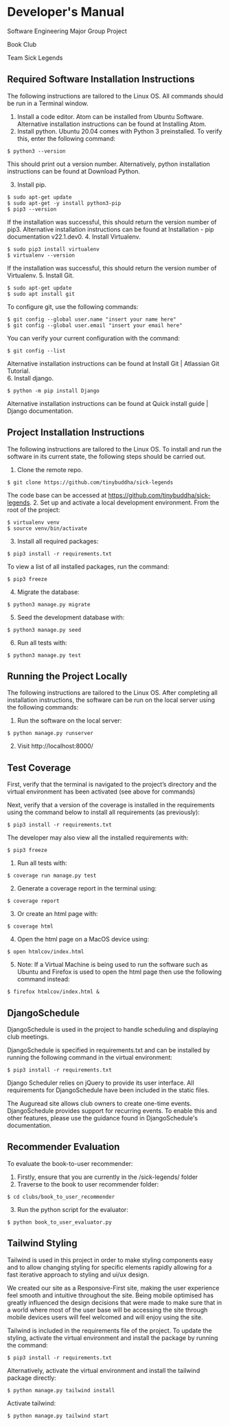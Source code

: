 # Developer's Manual
Software Engineering Major Group Project

Book Club

Team Sick Legends

## Required Software Installation Instructions  
The following instructions are tailored to the Linux OS. All commands should be run in a Terminal window.
1. Install a code editor. Atom can be installed from Ubuntu Software. Alternative installation instructions can be found at Installing Atom.
2. Install python. Ubuntu 20.04 comes with Python 3 preinstalled.
To verify this, enter the following command:
```
$ python3 --version
```

This should print out a version number.
Alternatively, python installation instructions can be found at Download Python.

3. Install pip.
```
$ sudo apt-get update
$ sudo apt-get -y install python3-pip
$ pip3 --version
```

If the installation was successful, this should return the version number of pip3.
Alternative installation instructions can be found at Installation - pip documentation v22.1.dev0.
4. Install Virtualenv.
```
$ sudo pip3 install virtualenv
$ virtualenv --version
```

If the installation was successful, this should return the version number of Virtualenv.
5. Install Git.
```
$ sudo apt-get update
$ sudo apt install git
```

To configure git, use the following commands:
```
$ git config --global user.name "insert your name here"
$ git config --global user.email "insert your email here"
```

You can verify your current configuration with the command:
```
$ git config --list
```

Alternative installation instructions can be found at Install Git | Atlassian Git Tutorial.  
6. Install django.
```
$ python -m pip install Django
```

Alternative installation instructions can be found at Quick install guide | Django documentation.  

## Project Installation Instructions
The following instructions are tailored to the Linux OS. To install and run the software in its current state, the following steps should be carried out.
1. Clone the remote repo.
```
$ git clone https://github.com/tinybuddha/sick-legends
```

The code base can be accessed at https://github.com/tinybuddha/sick-legends.
2. Set up and activate a local development environment. From the root of the project:
```
$ virtualenv venv
$ source venv/bin/activate
```

3. Install all required packages:

```
$ pip3 install -r requirements.txt
```

To view a list of all installed packages, run the command:
```
$ pip3 freeze
```

4. Migrate the database:

```
$ python3 manage.py migrate
```

5. Seed the development database with:

```
$ python3 manage.py seed
```

6. Run all tests with:
```
$ python3 manage.py test
```

## Running the Project Locally
The following instructions are tailored to the Linux OS. After completing all installation instructions, the software can be run on the local server using the following commands:
1. Run the software on the local server:
```
$ python manage.py runserver
```

2. Visit http://localhost:8000/

## Test Coverage
First, verify that the terminal is navigated to the project’s directory and the virtual environment has been activated (see above for commands)

Next, verify that a version of the coverage is installed in the requirements using the command below to install all requirements (as previously):
```
$ pip3 install -r requirements.txt
```

The developer may also view all the installed requirements with:
```
$ pip3 freeze
```

1. Run all tests with:
```
$ coverage run manage.py test
```

2. Generate a coverage report in the terminal using:
```
$ coverage report
```

3. Or create an html page with:
```
$ coverage html
```

4. Open the html page on a MacOS device using:
```
$ open htmlcov/index.html
```

5. Note: If a Virtual Machine is being used to run the software such as Ubuntu and Firefox is used to open the html page then use the following command instead:
```
$ firefox htmlcov/index.html &
```

## DjangoSchedule
DjangoSchedule is used in the project to handle scheduling and displaying club meetings.

DjangoSchedule is specified in requirements.txt and can be installed by running the following command in the virtual environment:
```
$ pip3 install -r requirements.txt
```

Django Scheduler relies on jQuery to provide its user interface.  All requirements for DjangoSchedule have been included in the static files.

The Auguread site allows club owners to create one-time events. DjangoSchedule provides support for recurring events. To enable this and other features, please use the guidance found in DjangoSchedule's documentation.

## Recommender Evaluation
To evaluate the book-to-user recommender:
1. Firstly, ensure that you are currently in the /sick-legends/ folder
2. Traverse to the book to user recommender folder:
```
$ cd clubs/book_to_user_recommender
```
3. Run the python script for the evaluator:
```
$ python book_to_user_evaluator.py
```

## Tailwind Styling
Tailwind is used in this project in order to make styling components easy and to allow changing styling for specific elements rapidly allowing for a fast iterative approach to styling and ui/ux design.

We created our site as a Responsive-First site, making the user experience feel smooth and intuitive throughout the site. Being mobile optimised has greatly influenced the design decisions that were made to make sure that in a world where most of the user base will be accessing the site through mobile devices users will feel welcomed and will enjoy using the site.

Tailwind is included in the requirements file of the project. To update the styling, activate the virtual environment and install the package by running the command:
```
$ pip3 install -r requirements.txt
```

Alternatively, activate the virtual environment and install the tailwind package directly:
```
$ python manage.py tailwind install
```


Activate tailwind:
```
$ python manage.py tailwind start
```
